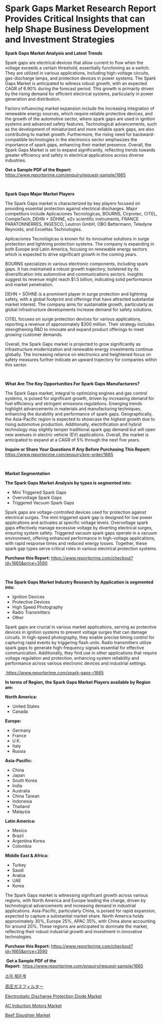 <p><h1>Spark Gaps Market Research Report Provides Critical Insights that can help Shape Business Development and Investment Strategies</h1></p><p><strong>Spark Gaps Market Analysis and Latest Trends</strong></p>
<p><p>Spark gaps are electrical devices that allow current to flow when the voltage exceeds a certain threshold, essentially functioning as a switch. They are utilized in various applications, including high-voltage circuits, gas-discharge lamps, and protection devices in power systems. The Spark Gaps Market is anticipated to witness robust growth, with an expected CAGR of 6.90% during the forecast period. This growth is primarily driven by the rising demand for efficient electrical systems, particularly in power generation and distribution.</p><p>Factors influencing market expansion include the increasing integration of renewable energy sources, which require reliable protective devices, and the growth of the automotive sector, where spark gaps are used in ignition systems and advanced safety features. Technological advancements, such as the development of miniaturized and more reliable spark gaps, are also contributing to market growth. Furthermore, the rising need for backward-compatible technologies in the electronics sector emphasizes the importance of spark gaps, enhancing their market presence. Overall, the Spark Gaps Market is set to expand significantly, reflecting trends towards greater efficiency and safety in electrical applications across diverse industries.</p></p>
<p><strong>Get a Sample PDF of the Report:&nbsp;</strong> <a href="https://www.reportprime.com/enquiry/request-sample/1665">https://www.reportprime.com/enquiry/request-sample/1665</a></p>
<p>&nbsp;</p>
<p><strong>Spark Gaps Major Market Players</strong></p>
<p><p>The Spark Gaps market is characterized by key players focused on providing essential protection against electrical discharges. Major competitors include Aplicaciones Tecnológicas, BOURNS, Cirprotec, CITEL, CompleTech, DEHN + SÖHNE, e2v scientific instruments, FRANCE PARATONNERRES, INGESCO, Leutron GmbH, OBO Bettermann, Teledyne Reynolds, and Excelitas Technologies.</p><p>Aplicaciones Tecnológicas is known for its innovative solutions in surge protection and lightning protection systems. The company is expanding in both Europe and Latin America, focusing on renewable energy sectors which is expected to drive significant growth in the coming years.</p><p>BOURNS specializes in various electronic components, including spark gaps. It has maintained a robust growth trajectory, bolstered by its diversification into automotive and communications sectors. Insights suggest its revenue might reach $1.5 billion, indicating solid performance and market penetration.</p><p>DEHN + SÖHNE is a prominent player in surge protection and lightning safety, with a global footprint and offerings that have attracted substantial market interest. The company aims for sustainable growth, particularly as global infrastructure developments increase demand for safety solutions.</p><p>CITEL focuses on surge protection devices for various applications, reporting a revenue of approximately $300 million. Their strategy includes strengthening R&D to innovate and expand product offerings to meet growing customer demands.</p><p>Overall, the Spark Gaps market is projected to grow significantly as infrastructure modernization and renewable energy investments continue globally. The increasing reliance on electronics and heightened focus on safety measures further indicate an upward trajectory for companies within this sector.</p></p>
<p>&nbsp;</p>
<p><strong>What Are The Key Opportunities For Spark Gaps Manufacturers?</strong></p>
<p><p>The Spark Gaps market, integral to optimizing engines and gas control systems, is poised for significant growth, driven by increasing demand for fuel efficiency and stringent emissions regulations. Emerging trends highlight advancements in materials and manufacturing techniques, enhancing the durability and performance of spark gaps. Geographically, the Asia-Pacific region is expected to showcase the highest growth due to rising automotive production. Additionally, electrification and hybrid technology may slightly temper traditional spark gap demand but will open new avenues in electric vehicle (EV) applications. Overall, the market is anticipated to expand at a CAGR of 5% through the next five years.</p></p>
<p><strong>Inquire or Share Your Questions If Any Before Purchasing This Report:</strong> <a href="https://www.reportprime.com/enquiry/pre-order/1665">https://www.reportprime.com/enquiry/pre-order/1665</a></p>
<p>&nbsp;</p>
<p><strong>Market Segmentation</strong></p>
<p><strong>The Spark Gaps Market Analysis by types is segmented into:</strong></p>
<p><ul><li>Mini Triggered Spark Gaps</li><li>Overvoltage Spark Gaps</li><li>Triggered Vacuum Spark Gaps</li></ul></p>
<p><p>Spark gaps are voltage-controlled devices used for protection against electrical surges. The mini triggered spark gap is designed for low power applications and activates at specific voltage levels. Overvoltage spark gaps effectively manage excessive voltage by diverting electrical surges, ensuring system safety. Triggered vacuum spark gaps operate in a vacuum environment, offering enhanced performance in high-voltage applications, with rapid response times and reduced energy losses. Together, these spark gap types serve critical roles in various electrical protection systems.</p></p>
<p><strong>Purchase this Report:&nbsp;</strong><a href="https://www.reportprime.com/checkout?id=1665&price=3590">https://www.reportprime.com/checkout?id=1665&price=3590</a></p>
<p>&nbsp;</p>
<p><strong>The Spark Gaps Market Industry Research by Application is segmented into:</strong></p>
<p><ul><li>Ignition Devices</li><li>Protective Devices</li><li>High Speed Photography</li><li>Radio Transmitters</li><li>Other</li></ul></p>
<p><p>Spark gaps are crucial in various market applications, serving as protective devices in ignition systems to prevent voltage surges that can damage circuits. In high-speed photography, they enable precise timing control for capturing rapid events by triggering flash units. Radio transmitters utilize spark gaps to generate high-frequency signals essential for effective communication. Additionally, they find use in other applications that require voltage regulation and protection, enhancing system reliability and performance across various electronic devices and industrial settings.</p></p>
<p><a href="https://www.reportprime.com/spark-gaps-r1665">&nbsp;https://www.reportprime.com/spark-gaps-r1665</a></p>
<p><strong>In terms of Region, the Spark Gaps Market Players available by Region are:</strong></p>
<p>
    <p> <strong> North America: </strong>
        <ul>
            <li>United States</li>
            <li>Canada</li>
        </ul>
        </p> 
    <p> <strong> Europe: </strong>
        <ul>
            <li>Germany</li>
            <li>France</li>
            <li>U.K.</li>
            <li>Italy</li>
            <li>Russia</li>
        </ul>
        </p> 
    <p> <strong> Asia-Pacific: </strong>
        <ul>
            <li>China</li>
            <li>Japan</li>
            <li>South Korea</li>
            <li>India</li>
            <li>Australia</li>
            <li>China Taiwan</li>
            <li>Indonesia</li>
            <li>Thailand</li>
            <li>Malaysia</li>
        </ul>
        </p> 
    <p> <strong> Latin America: </strong>
        <ul>
            <li>Mexico</li>
            <li>Brazil</li>
            <li>Argentina Korea</li>
            <li>Colombia</li>
        </ul>
        </p> 
    <p> <strong> Middle East & Africa: </strong>
        <ul>
            <li>Turkey</li>
            <li>Saudi</li>
            <li>Arabia</li>
            <li>UAE</li>
            <li>Korea</li>
        </ul>
    </p>
    </p>
<p><p>The Spark Gaps market is witnessing significant growth across various regions, with North America and Europe leading the charge, driven by technological advancements and increasing demand in industrial applications. Asia-Pacific, particularly China, is poised for rapid expansion, expected to capture a substantial market share. North America holds approximately 30%, Europe 25%, APAC 35%, with China alone accounting for around 20%. These regions are anticipated to dominate the market, reflecting their robust industrial growth and investment in innovative technologies.</p></p>
<p><strong>Purchase this Report: </strong><a href="https://www.reportprime.com/checkout?id=1665&price=3590">https://www.reportprime.com/checkout?id=1665&price=3590</a></p>
<p>&nbsp;<strong>Get a Sample PDF of the Report:&nbsp;&nbsp;</strong><a href="https://www.reportprime.com/enquiry/request-sample/1665">https://www.reportprime.com/enquiry/request-sample/1665</a></p>
<p><strong></strong></p>
<p><p><a href="https://medium.com/@jennaduke56/%EC%86%8C%EC%95%84-%EC%B2%B4%EC%98%A8%EA%B3%84-%EC%8B%9C%EC%9E%A5-%EB%8F%99%ED%96%A5-%ED%83%90%EC%83%89-2024%EB%85%84%EB%B6%80%ED%84%B0-2031%EB%85%84%EA%B9%8C%EC%A7%80-%EC%86%8C%EC%95%84-%EC%B2%B4%EC%98%A8%EA%B3%84-%EC%8B%9C%EC%9E%A5%EC%9D%98-%EC%88%98%EC%9D%B5-%EB%B6%84%EC%84%9D-%EB%B0%8F-%EC%84%B1%EC%9E%A5-%EC%A0%84%EB%A7%9D-3e9ca575e678">소아 체온계</a></p><p><a href="https://medium.com/@titusboyer1/%E9%AB%98%E5%9C%A7%E3%82%AC%E3%82%B9%E3%83%95%E3%82%A3%E3%83%AB%E3%82%BF%E3%83%BC%E5%B8%82%E5%A0%B4%E5%B1%95%E6%9C%9B-%E5%AE%8C%E5%85%A8%E3%81%AA%E7%94%A3%E6%A5%AD%E5%88%86%E6%9E%90-2024%E5%B9%B4%E3%81%8B%E3%82%892031%E5%B9%B4-87bca3d9d17a">高圧ガスフィルター</a></p><p><a href="https://issuu.com/reportprime-2/docs/electrostatic-discharge-protection-_577cb220058f34">Electrostatic Discharge Protection Diode Market</a></p><p><a href="https://github.com/tamvrosiya/Market-Research-Report-List-5/blob/main/ac-induction-motors-market.md">AC Induction Motors Market</a></p><p><a href="https://medium.com/@jjkh377/global-beef-slaughter-market-trends-forecasts-and-market-strategic-analysis-2024-2031-c9927f756f4f">Beef Slaughter Market</a></p></p>